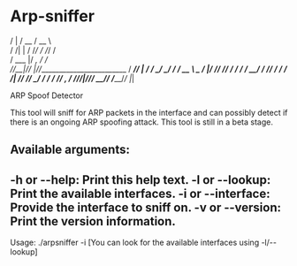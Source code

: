 # Arp-sniffer

   /   |  / __ \/ __ \                    
  / /| | / /_/ / /_/ /                    
 / ___ |/ _, _/ ____/                     
/_/__|_/_/ |_/_/_________________________ 
  / ___// | / /  _/ ____/ ____/ ____/ __ \ 
  \__ \/  |/ // // /_  / /_  / __/ / /_/ /
 ___/ / /|  // // __/ / __/ / /___/ _, _/ 
/____/_/_|_/___/_/ __/_/   /_____/_/ |_|  

ARP Spoof Detector 

This tool will sniff for ARP packets in the interface and can possibly detect if there is an ongoing ARP spoofing attack. This tool is still in a beta stage. 

Available arguments: 
----------------------------------------------------------
-h or --help:                   Print this help text.
-l or --lookup:                 Print the available interfaces.
-i or --interface:              Provide the interface to sniff on.
-v or --version:                Print the version information.
----------------------------------------------------------

Usage: ./arpsniffer -i <interface> [You can look for the available interfaces using -l/--lookup]
